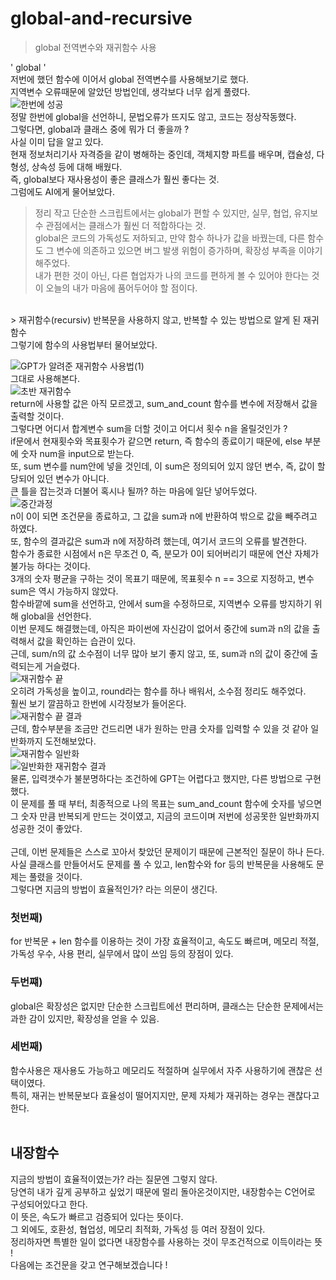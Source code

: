 # global-and-recursive
> global 전역변수와 재귀함수 사용<br>
> 
' global ' <br>
저번에 했던 함수에 이어서 global 전역변수를 사용해보기로 했다.<br>
지역변수 오류때문에 알았던 방법인데, 생각보다 너무 쉽게 풀렸다.<br>
![한번에 성공](https://github.com/user-attachments/assets/14746913-e0ff-4d68-89e8-3f60d0900af0)<br>
정말 한번에 global을 선언하니, 문법오류가 뜨지도 않고, 코드는 정상작동했다.<br>
그렇다면, global과 클래스 중에 뭐가 더 좋을까 ?<br>
사실 이미 답을 알고 있다.<br>
현재 정보처리기사 자격증을 같이 병해하는 중인데, 객체지향 파트를 배우며, 캡슐성, 다형성, 상속성 등에 대해 배웠다.<br>
즉, global보다 재사용성이 좋은 클래스가 훨씬 좋다는 것.<br>
그럼에도 AI에게 물어보았다.<br>
> 정리
작고 단순한 스크립트에서는 global가 편할 수 있지만, 실무, 협업, 유지보수 관점에서는 클래스가 훨씬 더 적합하다는 것.<br>
global은 코드의 가독성도 저하되고, 만약 함수 하나가 값을 바꿨는데, 다른 함수도 그 변수에 의존하고 있으면 버그 발생 위험이 증가하며, 확장성 부족을 이야기 해주었다.<br>
내가 편한 것이 아닌, 다른 협업자가 나의 코드를 편하게 볼 수 있어야 한다는 것이 오늘의 내가 마음에 품어두어야 할 점이다.<br>
<br>
> 재귀함수(recursiv)
반복문을 사용하지 않고, 반복할 수 있는 방법으로 알게 된 재귀함수<br>
그렇기에 함수의 사용법부터 물어보았다.<br>

![GPT가 알려준 재귀함수 사용법(1)](https://github.com/user-attachments/assets/c44a1405-0dd4-434c-8f49-9aadca50cc38)<br>
그대로 사용해본다.<br>
![초반 재귀함수](https://github.com/user-attachments/assets/a3325c8e-12e4-4314-adcc-f1352bc95282)<br>
return에 사용할 값은 아직 모르겠고, sum_and_count 함수를 변수에 저장해서 값을 출력할 것이다.<br>
그렇다면 어디서 합계변수 sum을 더할 것이고 어디서 횟수 n을 올릴것인가 ?<br>
if문에서 현재횟수와 목표횟수가 같으면 return, 즉 함수의 종료이기 때문에, else 부분에 숫자 num을 input으로 받는다.<br>
또, sum 변수를 num안에 넣을 것인데, 이 sum은 정의되어 있지 않던 변수, 즉, 값이 할당되어 있던 변수가 아니다.<br>
큰 틀을 잡는것과 더불어 혹시나 될까? 하는 마음에 일단 넣어두었다.<br>
![중간과정](https://github.com/user-attachments/assets/007f07b0-b67b-42ef-b891-5f08b97b6d3c)<br>
n이 0이 되면 조건문을 종료하고, 그 값을 sum과 n에 반환하여 밖으로 값을 빼주려고 하였다.<br>
또, 함수의 결과값은 sum과 n에 저장하려 했는데, 여기서 코드의 오류를 발견한다.<br>
함수가 종료한 시점에서 n은 무조건 0, 즉, 분모가 0이 되어버리기 때문에 연산 자체가 불가능 하다는 것이다.<br>
3개의 숫자 평균을 구하는 것이 목표기 때문에, 목표횟수 n == 3으로 지정하고, 변수 sum은 역시 가능하지 않았다.<br>
함수바깥에 sum을 선언하고, 안에서 sum을 수정하므로, 지역변수 오류를 방지하기 위해 global을 선언한다.<br>
이번 문제도 해결했는데, 아직은 파이썬에 자신감이 없어서 중간에 sum과 n의 값을 출력해서 값을 확인하는 습관이 있다.<br>
근데, sum/n의 값 소수점이 너무 많아 보기 좋지 않고, 또, sum과 n의 값이 중간에 출력되는게 거슬렸다.<br>
![재귀함수 끝](https://github.com/user-attachments/assets/dc915adb-e32d-45ae-b520-7b80fcfbcbcd)<br>
오히려 가독성을 높이고, round라는 함수를 하나 배워서, 소수점 정리도 해주었다.<br>
훨씬 보기 깔끔하고 한번에 시각정보가 들어온다.<br>
![재귀함수 끝 결과](https://github.com/user-attachments/assets/8daa722e-adce-4373-b98c-f34adc9c54b2)<br>
근데, 함수부분을 조금만 건드리면 내가 원하는 만큼 숫자를 입력할 수 있을 것 같아 일반화까지 도전해보았다.<br>
![재귀함수 일반화](https://github.com/user-attachments/assets/56fa5a3b-6825-4c9e-beda-608f015725fe)<br>
![일반화한 재귀함수 결과](https://github.com/user-attachments/assets/16763c1b-c5a8-4082-9b52-40f2b932820b)<br>
물론, 입력갯수가 불분명하다는 조건하에 GPT는 어렵다고 했지만, 다른 방법으로 구현했다.<br>
이 문제를 풀 때 부터, 최종적으로 나의 목표는 sum_and_count 함수에 숫자를 넣으면 그 숫자 만큼 반복되게 만드는 것이였고, 지금의 코드이며 저번에 성공못한 일반화까지 성공한 것이 좋았다.<br>
<br>
근데, 이번 문제들은 스스로 꼬아서 찾았던 문제이기 때문에 근본적인 질문이 하나 든다.<br>
사실 클래스를 만들어서도 문제를 풀 수 있고, len함수와 for 등의 반복문을 사용해도 문제는 풀렸을 것이다.<br>
그렇다면 지금의 방법이 효율적인가? 라는 의문이 생긴다.
### 첫번째)
for 반복문 + len 함수를 이용하는 것이 가장 효율적이고, 속도도 빠르며, 메모리 적절, 가독성 우수, 사용 편리, 실무에서 많이 쓰임 등의 장점이 있다.<br>
### 두번쨰)
global은 확장성은 없지만 단순한 스크립트에선 편리하며, 클래스는 단순한 문제에서는 과한 감이 있지만, 확장성을 얻을 수 있음.<br>
### 세번째)
함수사용은 재사용도 가능하고 메모리도 적절하며 실무에서 자주 사용하기에 괜찮은 선택이였다.<br>
특히, 재귀는 반복문보다 효율성이 떨어지지만, 문제 자체가 재귀하는 경우는 괜찮다고 한다.<br>
<br>
## 내장함수
지금의 방법이 효율적이였는가? 라는 질문엔 그렇지 않다.<br>
당연히 내가 깊게 공부하고 싶었기 때문에 멀리 돌아온것이지만, 내장함수는 C언어로 구성되어있다고 한다.<br>
이 뜻은, 속도가 빠르고 검증되어 있다는 뜻이다.<br>
그 외에도, 호환성, 협업성, 메모리 최적화, 가독성 등 여러 장점이 있다.<br>
정리하자면 특별한 일이 없다면 내장함수를 사용하는 것이 무조건적으로 이득이라는 뜻 !<br>
다음에는 조건문을 갖고 연구해보겠습니다 ! <br>
